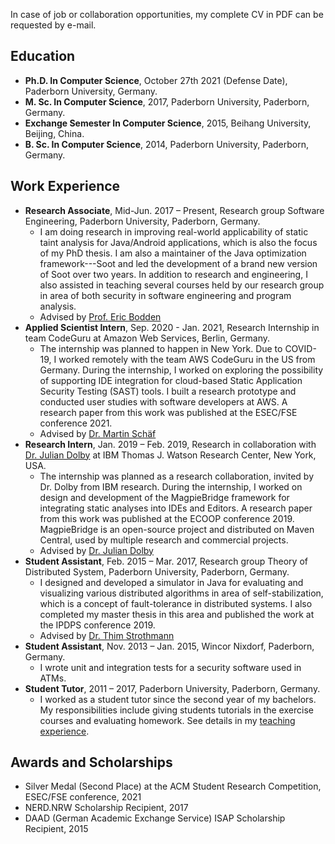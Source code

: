 In case of job or collaboration opportunities, my complete CV in PDF can be requested by e-mail.

## Education 
- **Ph.D. In Computer Science**, October 27th 2021 (Defense Date), Paderborn University, Germany.
- **M. Sc. In Computer Science**, 2017, Paderborn University, Paderborn, Germany.
- **Exchange Semester In Computer Science**, 2015, Beihang University, Beijing, China.
- **B. Sc. In Computer Science**, 2014, Paderborn University, Paderborn, Germany.

## Work Experience
- **Research Associate**, Mid-Jun. 2017 – Present, Research group Software Engineering, Paderborn University, Paderborn, Germany.
   - I am doing research in improving real-world applicability of static taint analysis for Java/Android applications, which is also the focus of my PhD thesis. I am also a maintainer of the Java optimization framework---Soot and led the development of a brand new version of Soot over two years. In addition to research and engineering, I also assisted in teaching several courses held by our research group in area of both security in software engineering and program analysis.
   - Advised by [Prof. Eric Bodden](https://www.bodden.de/)
- **Applied Scientist Intern**, Sep. 2020 - Jan. 2021, Research Internship in team CodeGuru at Amazon Web Services, Berlin, Germany.  
  - The internship was planned to happen in New York. Due to COVID-19, I worked remotely with the team AWS CodeGuru in the US from Germany. During the internship, I worked on exploring the possibility of supporting IDE integration for cloud-based Static Application Security Testing (SAST) tools. I built a research prototype and
conducted user studies with software developers at AWS. A research paper from this work was published at the ESEC/FSE conference 2021.
  - Advised by [Dr. Martin Schäf](https://www.martinschaef.de/) 
- **Research Intern**, Jan. 2019 – Feb. 2019, Research in collaboration with [Dr. Julian Dolby](https://researcher.watson.ibm.com/researcher/view.php?person=us-dolby) at IBM Thomas J. Watson Research Center, New York, USA. 
  - The internship was planned as a research collaboration, invited by Dr. Dolby from IBM research. During the internship, I worked on design and development of the MagpieBridge
framework for integrating static analyses into IDEs and Editors. A research paper from this work was published at the ECOOP conference 2019. MagpieBridge is an open-source project and distributed on Maven Central, used by multiple research and commercial projects.
  - Advised by [Dr. Julian Dolby](https://researcher.watson.ibm.com/researcher/view.php?person=us-dolby)
- **Student Assistant**, Feb. 2015 – Mar. 2017, Research group Theory of Distributed System, Paderborn University, Paderborn, Germany.
  - I designed and developed a simulator in Java for evaluating and visualizing various distributed algorithms in area of self-stabilization, which is a concept of fault-tolerance in distributed systems. I also completed my master thesis in this area and published the work at the IPDPS conference 2019. 
  - Advised by [Dr. Thim Strothmann](https://www.uni-paderborn.de/en/person/11319/) 
- **Student Assistant**, Nov. 2013 – Jan. 2015, Wincor Nixdorf, Paderborn, Germany.
  - I wrote unit and integration tests for a security software used in ATMs.
- **Student Tutor**, 2011  – 2017, Paderborn University, Paderborn, Germany.
  -  I worked as a student tutor since the second year of my bachelors. My responsibilities include giving students tutorials in the exercise courses and evaluating homework. See details in my [teaching experience](https://linghuiluo.github.io/teaching). 
  
## Awards and Scholarships
- Silver Medal (Second Place) at the ACM Student Research Competition, ESEC/FSE conference, 2021
- NERD.NRW Scholarship Recipient, 2017
- DAAD (German Academic Exchange Service) ISAP Scholarship Recipient, 2015
